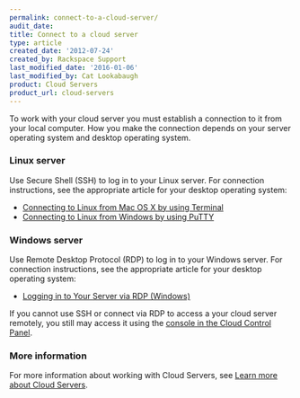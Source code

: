 ```yaml
---
permalink: connect-to-a-cloud-server/
audit_date:
title: Connect to a cloud server
type: article
created_date: '2012-07-24'
created_by: Rackspace Support
last_modified_date: '2016-01-06'
last_modified_by: Cat Lookabaugh
product: Cloud Servers
product_url: cloud-servers
---
```


To work with your cloud server you must establish a connection to it
from your local computer. How you make the connection depends on your
server operating system and desktop operating system.

### Linux server

Use Secure Shell (SSH) to log in to your Linux server. For connection
instructions, see the appropriate article for your desktop operating
system:

-   [Connecting to Linux from Mac OS X by using Terminal](/how-to/connecting-to-linux-from-mac-os-x-by-using-terminal)
-   [Connecting to Linux from Windows by using PuTTY](/how-to/connecting-to-linux-from-windows-by-using-putty)

### Windows server

Use Remote Desktop Protocol (RDP) to log in to your Windows server. For
connection instructions, see the appropriate article for your desktop
operating system:

-   [Logging in to Your Server via RDP (Windows)](/how-to/log-in-to-your-server-via-rdp-windows)

If you cannot use SSH or connect via RDP to access a your cloud server remotely, you still may
access it using the [console in the Cloud Control Panel](/how-to/start-a-console-session).

### More information

For more information about working with Cloud Servers, see [Learn more about Cloud Servers](/how-to/learn-more-about-cloud-servers).
